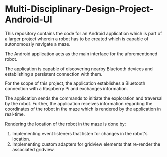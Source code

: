 # Multi-Disciplinary-Design-Project-Android-UI

This repository contains the code for an Android application which is part of a larger project wherein a robot has to be created which is capable of autonomously navigate a maze.

The Android application acts as the main interface for the aforementioned robot.

The application is capable of discovering nearby Bluetooth devices and establishing a persistent connection with them.

For the scope of this project, the application establishes a Bluetooth connection with a Raspberry Pi and exchanges information.

The application sends the commands to initiate the exploration and traversal by the robot. Further, the application receives information regarding the coordinates of the robot in the maze which is rendered by the application in real-time.

Rendering the location of the robot in the maze is done by:
1. Implementing event listeners that listen for changes in the robot's location.
2. Implementing custom adapters for gridview elements that re-render the associated gridview.
